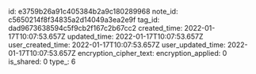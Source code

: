 id: e3759b26a91c405384b2a9c180289968
note_id: c5650214f8f34835a2d14049a3ea2e9f
tag_id: dad9673638594c5f9cb2f167c2b67cc2
created_time: 2022-01-17T10:07:53.657Z
updated_time: 2022-01-17T10:07:53.657Z
user_created_time: 2022-01-17T10:07:53.657Z
user_updated_time: 2022-01-17T10:07:53.657Z
encryption_cipher_text: 
encryption_applied: 0
is_shared: 0
type_: 6